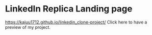 # LinkedIn Replica Landing page
https://kajuu1712.github.io/linkedin_clone-project/ 
Click here to have a preview of my project.
